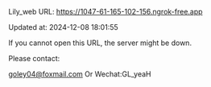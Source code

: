 Lily_web URL: https://1047-61-165-102-156.ngrok-free.app

Updated at: 2024-12-08 18:01:55

If you cannot open this URL, the server might be down.

Please contact: 

goley04@foxmail.com Or Wechat:GL_yeaH